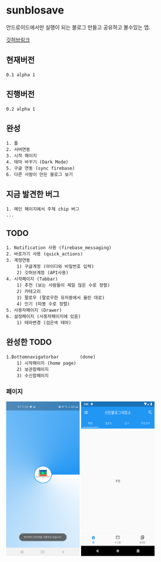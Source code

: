 # sunblosave
안드로이드에서만 실행이 되는 블로그 만들고 공유하고 볼수있는 앱.

[깃허브링크](https://github.com/Lansional/sunblosave)

## 현재버전
```
0.1 alpha 1
```

## 진행버전
```
0.2 alpha 1
```

## 완성
```
1. 틀
2. 서버연동
3. 시작 페이지
4. 테마 바꾸기 (Dark Mode)
5. 구글 연동 (sync firebase)
6. 다른 사람이 만든 블로그 보기
```

## 지금 발견한 버그
```
1. 메인 페이지에서 주제 chip 버그
...
```

## TODO
```
1. Notification 사용 (firebase_messaging)
2. 바로가기 사용 (quick_actions)
3. 계정연동
    1) 구글계정 (아이디와 비밀번호 입력)
    2) 깃허브계정 (API사용)
4. 시작페이지 (Tabbar)
    1) 추천 (보는 사람들이 제일 많은 수로 정렬)
    2) 카테고리 
    3) 팔로우 (팔로우한 유저중에서 올린 데로)
    4) 인기 (따봉 수로 정렬)
5. 사용자페이지 (Drawer)
6. 설정페이지 (사용자페이지에 있음)
    1) 테마변경 (검은색 테마)
```

## 완성한 TODO
```
1.Bottomnavigatorbar		(done)
    1) 시작페이지 (home page)
    2) 보관함페이지
    3) 수신함페이지
```

### 페이지
<img src="README_image/실행화면.jpg" width="200" height="420" alt="실행화면">
<img src="README_image/시작화면.png" width="200" height="420" alt="실행화면">